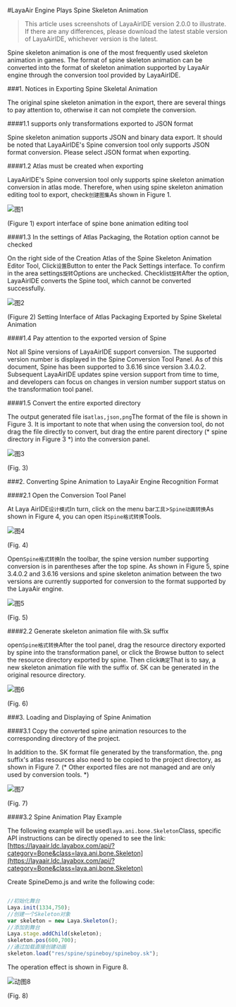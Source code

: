 #LayaAir Engine Plays Spine Skeleton Animation

> This article uses screenshots of LayaAirIDE version 2.0.0 to illustrate. If there are any differences, please download the latest stable version of LayaAirIDE, whichever version is the latest.

Spine skeleton animation is one of the most frequently used skeleton animation in games. The format of spine skeleton animation can be converted into the format of skeleton animation supported by LayaAir engine through the conversion tool provided by LayaAirIDE.



###1. Notices in Exporting Spine Skeletal Animation

The original spine skeleton animation in the export, there are several things to pay attention to, otherwise it can not complete the conversion.

####1.1 supports only transformations exported to JSON format

Spine skeleton animation supports JSON and binary data export. It should be noted that LayaAirIDE's Spine conversion tool only supports JSON format conversion. Please select JSON format when exporting.

####1.2 Atlas must be created when exporting

LayaAirIDE's Spine conversion tool only supports spine skeleton animation conversion in atlas mode. Therefore, when using spine skeleton animation editing tool to export, check`创建图集`As shown in Figure 1.

![图1](img/1.png) 


(Figure 1) export interface of spine bone animation editing tool

####1.3 In the settings of Atlas Packaging, the Rotation option cannot be checked

On the right side of the Creation Atlas of the Spine Skeleton Animation Editor Tool, Click`设置`Button to enter the Pack Settings interface. To confirm in the area settings`旋转`Options are unchecked. Checklist`旋转`After the option, LayaAirIDE converts the Spine tool, which cannot be converted successfully.

![图2](img/2.png) 


(Figure 2) Setting Interface of Atlas Packaging Exported by Spine Skeletal Animation

####1.4 Pay attention to the exported version of Spine

Not all Spine versions of LayaAirIDE support conversion. The supported version number is displayed in the Spine Conversion Tool Panel. As of this document, Spine has been supported to 3.6.16 since version 3.4.0.2. Subsequent LayaAirIDE updates spine version support from time to time, and developers can focus on changes in version number support status on the transformation tool panel.

####1.5 Convert the entire exported directory

The output generated file is`atlas,json,png`The format of the file is shown in Figure 3. It is important to note that when using the conversion tool, do not drag the file directly to convert, but drag the entire parent directory (* spine directory in Figure 3 *) into the conversion panel.

![图3](img/3.png) 


(Fig. 3)



###2. Converting Spine Animation to LayaAir Engine Recognition Format

####2.1 Open the Conversion Tool Panel

At Laya AirIDE`设计模式`In turn, click on the menu bar`工具`>`Spine动画转换`As shown in Figure 4, you can open it`Spine格式转换`Tools.

![图4](img/4.png) 


(Fig. 4)


Open`Spine格式转换`In the toolbar, the spine version number supporting conversion is in parentheses after the top spine. As shown in Figure 5, spine 3.4.0.2 and 3.6.16 versions and spine skeleton animation between the two versions are currently supported for conversion to the format supported by the LayaAir engine.

![图5](img/5.png) 


(Fig. 5)




####2.2 Generate skeleton animation file with.Sk suffix

open`Spine格式转换`After the tool panel, drag the resource directory exported by spine into the transformation panel, or click the Browse button to select the resource directory exported by spine. Then click`确定`That is to say, a new skeleton animation file with the suffix of. SK can be generated in the original resource directory.

![图6](img/6.png) 


(Fig. 6)



###3. Loading and Displaying of Spine Animation

####3.1 Copy the converted spine animation resources to the corresponding directory of the project.

In addition to the. SK format file generated by the transformation, the. png suffix's atlas resources also need to be copied to the project directory, as shown in Figure 7. (* Other exported files are not managed and are only used by conversion tools. *)

![图7](img/7.png) 


(Fig. 7)

####3.2 Spine Animation Play Example

The following example will be used`laya.ani.bone.Skeleton`Class, specific API instructions can be directly opened to see the link:[https://layaair.ldc.layabox.com/api/?category=Bone&class=laya.ani.bone.Skeleton](https://layaair.ldc.layabox.com/api/?category=Bone&class=laya.ani.bone.Skeleton)

Create SpineDemo.js and write the following code:


```javascript

//初始化舞台
Laya.init(1334,750);
//创建一个Skeleton对象
var skeleton = new Laya.Skeleton();
//添加到舞台
Laya.stage.addChild(skeleton);
skeleton.pos(600,700);
//通过加载直接创建动画
skeleton.load("res/spine/spineboy/spineboy.sk");
```

The operation effect is shown in Figure 8.

![动图8](img/8.gif) 


(Fig. 8)


